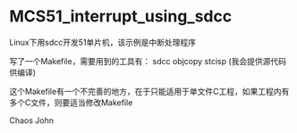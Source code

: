 MCS51_interrupt_using_sdcc
==========================

Linux下用sdcc开发51单片机，该示例是中断处理程序

写了一个Makefile，需要用到的工具有：
  sdcc
  objcopy
  stcisp  (我会提供源代码供编译)
  
这个Makefile有一个不完善的地方，在于只能适用于单文件C工程，如果工程内有多个C文件，则要适当修改Makefile


Chaos John
